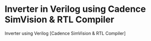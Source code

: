 # Inverter in Verilog using Cadence SimVision & RTL Compiler
Inverter using Verilog [Cadence SimVision &amp; RTL Compiler]
